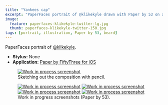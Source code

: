 ```yaml
---
title: "Yankees cap"
excerpt: "PaperFaces portrait of @klikekyle drawn with Paper by 53 on an iPad."
image: 
  feature: paperfaces-klikekyle-twitter-lg.jpg
  thumb: paperfaces-klikekyle-twitter-150.jpg
tags: [portrait, illustration, Paper by 53, beard]
---
```


PaperFaces portrait of <a href="http://twitter.com/klikekyle">@klikekyle</a>.

* **Stylus:** None
* **Application:** [Paper by FiftyThree for iOS](http://www.fiftythree.com/paper)

<figure>
	<a href="{{ site.url }}/images/paperfaces-klikekyle-process-1-lg.jpg"><img src="{{ site.url }}/images/paperfaces-klikekyle-process-1-750.jpg" alt="Work in process screenshot"></a>
	<figcaption>Sketching out the composition with pencil.</figcaption>
</figure>

<figure class="half">
	<a href="{{ site.url }}/images/paperfaces-klikekyle-process-2-lg.jpg"><img src="{{ site.url }}/images/paperfaces-klikekyle-process-2-600.jpg" alt="Work in process screenshot"></a>
	<a href="{{ site.url }}/images/paperfaces-klikekyle-process-3-lg.jpg"><img src="{{ site.url }}/images/paperfaces-klikekyle-process-3-600.jpg" alt="Work in process screenshot"></a>
	<a href="{{ site.url }}/images/paperfaces-klikekyle-process-4-lg.jpg"><img src="{{ site.url }}/images/paperfaces-klikekyle-process-4-600.jpg" alt="Work in process screenshot"></a>
	<a href="{{ site.url }}/images/paperfaces-klikekyle-process-5-lg.jpg"><img src="{{ site.url }}/images/paperfaces-klikekyle-process-5-600.jpg" alt="Work in process screenshot"></a>
	<figcaption>Work in progress screenshots (Paper by 53).</figcaption>
</figure>